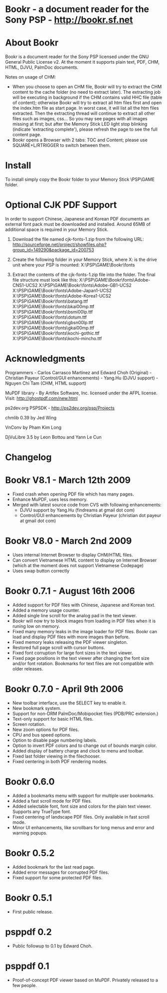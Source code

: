 Bookr - a document reader for the Sony PSP - http://bookr.sf.net
================================================================

About Bookr
===========
Bookr is a document reader for the Sony PSP licensed under the GNU General
Public License v2. At the moment it supports plain text, PDF, CHM, HTML, 
DJVU, PalmDoc documents.

Notes on usage of CHM:
- When you choose to open an CHM file, Bookr will try to extract the CHM content
to the cache folder (no need to extract later). The extracting job will be executing
in background if the CHM contains valid HHC file (table of content); otherwise
Bookr will try to extract all htm files first and open the index.htm file as
start page. In worst case, it will list all the htm files extracted. Then the
extracting thread will continue to extract all other files such as images, css...
So you may see pages with all images missing at first; but after the Memory Stick
LED light stop blinking (indicate 'extracting complete'), please refresh the page
to see the full content page.
- Bookr opens a Browser with 2 tabs: TOC and Content; please use SQUARE+L/RTRIGGER
to switch between them.

Install
=======
To install simply copy the Bookr folder to your Memory Stick \PSP\GAME folder. 

Optional CJK PDF Support
========================
In order to support Chinese, Japanese and Korean PDF documents an external font
pack must be downloaded and installed. Around 65MB of additional space is
required in your Memory Stick.

1) Download the file named cjk-fonts-1.zip from the following URL:
http://sourceforge.net/project/showfiles.php?group_id=149290&package_id=200753

2) Create the following folder in your Memory Stick, where X: is the drive unit
where your PSP is mounted:
X:\PSP\GAME\Bookr\fonts

3) Extract the contents of the cjk-fonts-1.zip file into the folder. The final
file structure must look like this:
X:\PSP\GAME\Bookr\fonts\Adobe-CNS1-UCS2
X:\PSP\GAME\Bookr\fonts\Adobe-GB1-UCS2
X:\PSP\GAME\Bookr\fonts\Adobe-Japan1-UCS2
X:\PSP\GAME\Bookr\fonts\Adobe-Korea1-UCS2
X:\PSP\GAME\Bookr\fonts\batang.ttf
X:\PSP\GAME\Bookr\fonts\bkai00mp.ttf
X:\PSP\GAME\Bookr\fonts\bsmi00lp.ttf
X:\PSP\GAME\Bookr\fonts\dotum.ttf
X:\PSP\GAME\Bookr\fonts\gbsn00lp.ttf
X:\PSP\GAME\Bookr\fonts\gkai00mp.ttf
X:\PSP\GAME\Bookr\fonts\kochi-gothic.ttf
X:\PSP\GAME\Bookr\fonts\kochi-mincho.ttf 

Acknowledgments
===============
Programmers - Carlos Carrasco Martinez and Edward Choh (Original)
			- Christian Payeur (Control/GUI enhancements)
			- Yang.Hu (DJVU support)
			- Nguyen Chi Tam (CHM, HTML support)

MuPDF library - By Artifex Software, Inc. licensed under the AFPL license.
Visit: http://ghostpdf.com/new.html

ps2dev.org PSPSDK - http://ps2dev.org/psp/Projects 

chmlib 0.39 by Jed Wing <jedwin at ugcs.caltech.edu>

VnConv by Pham Kim Long <longp at cslab.felk.cvut.cz>

DjVuLibre 3.5 by Leon Bottou and Yann Le Cun




Changelog
========= 

Bookr V8.1 - March 12th 2009
============================
- Fixed crash when opening PDF file which has many pages.
- Enhance MuPDF, uses less memory.
- Merged with latest source code from CVS with following enhancements:
   + DJVU support by Yang.Hu (findreams at gmail dot com)
   + Control/GUI enhancements by Christian Payeur (christian dot payeur at gmail dot com)

Bookr V8.0 - March 2nd 2009
===========================
- Uses internal Internet Browser to display CHM/HTML files.
- Can convert Vietnamese HTML content to display on Internet Browser (which
at the moment does not support Vietnamese Codepage)
- Uses swap button correctly
 
Bookr 0.7.1 - August 16th 2006
==============================
- Added support for PDF files with Chinese, Japanese and Korean text.
- Added a memory usage counter.
- Added single line scroll for the analog pad in the text viewer.
- Bookr will now try to block images from loading in PDF files when it is
runing low on memory.
- Fixed many memory leaks in the image loader for PDF files. Bookr can load
and display PDF files with more images than before.
- Fixed memory leaks releasing the PDF viewer singleton.
- Restored full page scroll with cursor buttons.
- Fixed font corruption for large font sizes in the text viewer.
- Fixed page positions in the text viewer after changing the font size and/or
font rotation. Bookmarks for text files are not compatible with older
releases.

Bookr 0.7.0 - April 9th 2006
============================
- New toolbar interface, use the SELECT key to enable it.
- New bookmark system.
- Support for non-DRM PalmDoc/Mobipocket files (PDB/PRC extension.)
- Text-only support for basic HTML files.
- Screen rotation.
- New zoom options for PDF files.
- CPU and bus speed options.
- Option to disable page numbering labels.
- Option to invert PDF colors and to change out of bounds margin color.
- Added display of battery charge and clock to menu and toolbar.
- Fixed last folder viewing in the filechooser.
- Fixed centering in both PDF rendering modes.

Bookr 0.6.0
===========
- Added a bookmarks menu with support for multiple user bookmarks.
- Added a fast scroll mode for PDF files.
- Added selectable font, font size and colors for the plain text viewer.
Supports any TrueType font.
- Fixed centering of landscape PDF files. Only available in fast scroll mode.
- Minor UI enhancements, like scrollbars for long menus and error and warning
popups.

Bookr 0.5.2
===========
- Added bookmark for the last read page.
- Added error messages for corrupted PDF files.
- Fixed support for some protected PDF files.

Bookr 0.5.1
===========
- First public release.

psppdf 0.2
==========
- Public followup to 0.1 by Edward Choh.

psppdf 0.1
==========
- Proof-of-concept PDF viewer based on MuPDF. Privately released to a few
people. 

